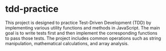 # tdd-practice

This project is designed to practice Test-Driven Development (TDD) by implementing various utility functions and methods in JavaScript. The main goal is to write tests first and then implement the corresponding functions to pass those tests. The project includes common operations such as string manipulation, mathematical calculations, and array analysis.